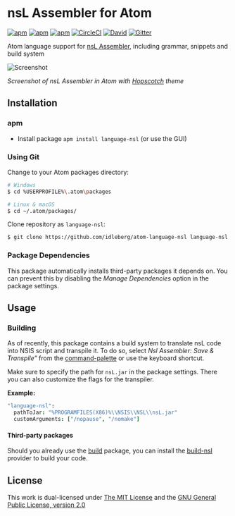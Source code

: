 # nsL Assembler for Atom

[![apm](https://flat.badgen.net/apm/license/language-nsl)](https://atom.io/packages/language-nsl)
[![apm](https://flat.badgen.net/apm/v/language-nsl)](https://atom.io/packages/language-nsl)
[![apm](https://flat.badgen.net/apm/dl/language-nsl)](https://atom.io/packages/language-nsl)
[![CircleCI](https://flat.badgen.net/circleci/github/idleberg/atom-language-nsl)](https://circleci.com/gh/idleberg/atom-language-nsl)
[![David](https://flat.badgen.net/david/dep/idleberg/atom-language-nsl)](https://david-dm.org/idleberg/atom-language-nsl)
[![Gitter](https://flat.badgen.net/badge/chat/on%20gitter/ff69b4)](https://gitter.im/NSIS-Dev/Atom)

Atom language support for [nsL Assembler](https://sourceforge.net/projects/nslassembler/), including grammar, snippets and build system

![Screenshot](https://raw.github.com/idleberg/atom-language-nsl/master/screenshot.png)

*Screenshot of nsL Assembler in Atom with [Hopscotch](https://atom.io/themes/hopscotch) theme*

## Installation

### apm

* Install package `apm install language-nsl` (or use the GUI)

### Using Git

Change to your Atom packages directory:

```bash
# Windows
$ cd %USERPROFILE%\.atom\packages

# Linux & macOS
$ cd ~/.atom/packages/
```

Clone repository as `language-nsl`:

```bash
$ git clone https://github.com/idleberg/atom-language-nsl language-nsl
```

### Package Dependencies

This package automatically installs third-party packages it depends on. You can prevent this by disabling the *Manage Dependencies* option in the package settings.

## Usage

### Building

As of recently, this package contains a build system to translate nsL code into NSIS script and transpile it. To do so, select *Nsl Assembler: Save & Transpile”* from the [command-palette](https://atom.io/docs/latest/getting-started-atom-basics#command-palette) or use the keyboard shortcut.

Make sure to specify the path for `nsL.jar` in the package settings. There you can also customize the flags for the transpiler.

**Example:**

```cson
"language-nsl":
  pathToJar: "%PROGRAMFILES(X86)%\\NSIS\\NSL\\nsL.jar"
  customArguments: ["/nopause", "/nomake"]
```

#### Third-party packages

Should you already use the [build](https://atom.io/packages/build) package, you can install the [build-nsl](https://atom.io/packages/build-nsl) provider to build your code.

## License

This work is dual-licensed under [The MIT License](https://opensource.org/licenses/MIT) and the [GNU General Public License, version 2.0](https://opensource.org/licenses/GPL-2.0)
